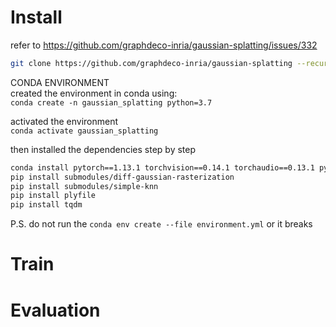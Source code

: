 # Install
refer to https://github.com/graphdeco-inria/gaussian-splatting/issues/332
```bash
git clone https://github.com/graphdeco-inria/gaussian-splatting --recursive
```

CONDA ENVIRONMENT  
created the environment in conda using:  
`conda create -n gaussian_splatting python=3.7`

activated the environment  
`conda activate gaussian_splatting`

then installed the dependencies step by step
```bash
conda install pytorch==1.13.1 torchvision==0.14.1 torchaudio==0.13.1 pytorch-cuda=11.7 -c pytorch -c nvidia
pip install submodules/diff-gaussian-rasterization
pip install submodules/simple-knn  
pip install plyfile  
pip install tqdm
```
P.S. do not run the `conda env create --file environment.yml` or it breaks
# Train


# Evaluation